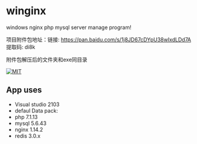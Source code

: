 # winginx
windows nginx php mysql server manage program!

项目附件包地址：链接: https://pan.baidu.com/s/1j8JD67cDYpU38wIxdLDd7A 提取码: di8k

附件包解压后的文件夹和exe同目录

[![MIT](https://img.shields.io/dub/l/vibe-d.svg)](http://opensource.org/licenses/MIT)

## App uses
- Visual studio 2103
- defaul Data pack:
- php 7.1.13
- mysql 5.6.43
- nginx 1.14.2
- redis 3.0.x

